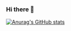### Hi there 👋

[![Anurag's GitHub stats](https://github-readme-stats.vercel.app/api?username=bobaguardian)](https://github.com/anuraghazra/github-readme-stats)


<!--
**bobaguardian/bobaguardian** is a ✨ _special_ ✨ repository because its `README.md` (this file) appears on your GitHub profile.

Here are some ideas to get you started:

- 🔭 I’m currently working on ...
- 🌱 I’m currently learning ...
- 👯 I’m looking to collaborate on ...
- 🤔 I’m looking for help with ...
- 💬 Ask me about ...
- 📫 How to reach me: ...
- 😄 Pronouns: ...
- ⚡ Fun fact: ...
-->

